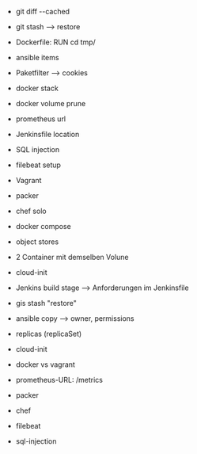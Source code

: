 - git diff --cached
- git stash --> restore
- Dockerfile: RUN cd tmp/
- ansible items
- Paketfilter --> cookies
- docker stack
- docker volume prune
- prometheus url
- Jenkinsfile location
- SQL injection
- filebeat setup
- Vagrant
- packer
- chef solo
- docker compose
- object stores 
- 2 Container mit demselben Volune
- cloud-init
- Jenkins build stage --> Anforderungen im Jenkinsfile

- gis stash "restore"
- ansible copy --> owner, permissions
- replicas (replicaSet)
- cloud-init
- docker vs vagrant
- prometheus-URL: /metrics
- packer
- chef
- filebeat
- sql-injection
